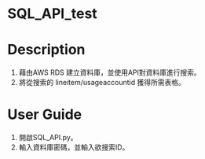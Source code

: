 # SQL_API_test
# Description
1. 藉由AWS RDS 建立資料庫，並使用API對資料庫進行搜索。
2. 將從搜索的 lineitem/usageaccountid 獲得所需表格。
# User Guide
1. 開啟SQL_API.py。
2. 輸入資料庫密碼，並輸入欲搜索ID。

